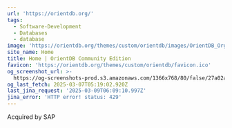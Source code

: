 ```yaml
---
url: 'https://orientdb.org/'
tags:
  - Software-Development
  - Databases
  - database
image: 'https://orientdb.org/themes/custom/orientdb/images/OrientDB_Org.png'
site_name: Home
title: Home | OrientDB Community Edition
favicon: 'https://orientdb.org/themes/custom/orientdb/favicon.ico'
og_screenshot_url: >-
  https://og-screenshots-prod.s3.amazonaws.com/1366x768/80/false/27a02af846cd7181bea4fc6d0c789c3c91119c25be37ab532f5f316e50772b2c.jpeg
og_last_fetch: 2025-03-07T05:19:02.920Z
last_jina_request: '2025-03-09T06:09:10.997Z'
jina_error: 'HTTP error! status: 429'
---
```

Acquired by SAP
